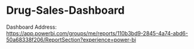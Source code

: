 # Drug-Sales-Dashboard

Dashboard Address: https://app.powerbi.com/groups/me/reports/110b3bd9-2845-4a74-abd6-50a68338f206/ReportSection?experience=power-bi
